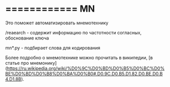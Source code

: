 ============
MN
============
Это поможет автоматизировать мнемотехнику

/reaearch - содержит информацию по частотности согласных, обоснование ключа

mn*.py    - подбирает слова для кодирования


Более подробно о мнемотехнике можно прочитать в википедии, [в статье про мнемонику] (https://ru.wikipedia.org/wiki/%D0%9C%D0%BD%D0%B5%D0%BC%D0%BE%D0%BD%D0%B8%D0%BA%D0%B0#.D0.9C.D0.B5.D1.82.D0.BE.D0.B4.D1.8B).
